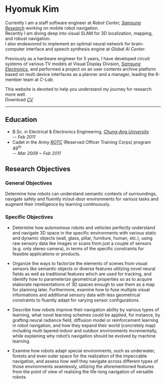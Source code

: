 # Hyomuk Kim

Currently I am a staff software engineer at *Robot Center, [Samsung Research](https://research.samsung.com)* working on mobile robot navigation.  
Recently I am diving deep into visual SLAM for 3D localization, mapping, and robust navigation.  
I also endeavored to implement an optimal neural network for brain-computer interface and speech synthesis engine at *Global AI Center*.

Previously as a hardware engineer for 5 years, I have developed circuit systems of various TV models at Visual Display Division, *[Samsung Electronics](https://www.samsung.com)*, and performed a project on an user contents archive platform based on multi device interfaces as a planner and a manager, leading the 6-member team at *C-Lab*.

This website is devoted to help you understand my journey for research more well.  
Download *[CV](https://hyomuk-kim.github.io/files/cv_hyomuk-kim.pdf)*

***

## Education
* B.Sc. in Electrical & Electronics Engineering, *[Chung-Ang University](https://www.cau.ac.kr)*  
  -- *Feb 2011*
* Cadet in the Army *[ROTC](https://www.armyofficer.mil.kr:460/)* (Reserved Officer Training Corps) program 49<sup>th</sup>  
  -- *Mar 2009 ~ Feb 2011*

## Research Objectives
### General Objectives
Determine how robots can understand semantic contexts of surroundings, navigate safely and fluently
in/out-door environments for various tasks and augment their intelligence by learning continuously.

### Specific Objectives
* Determine how autonomous robots and vehicles perfectly understand and navigate 3D space in the specific environments with various static and dynamic objects (wall, glass, pillar, furniture, human, etc.), using raw sensory data like images or scans from just a couple of sensors (e.g. only stereo camera), in terms of the specific constraints for feasible applications or products.

* Organize the ways to factorize the elements of scenes from visual sensors like semantic objects or diverse features utilizing novel neural fields as well as traditional features which are used for tracking, and identify how to parameterize geometrical properties so as to acquire elaborate representations of 3D spaces enough to use them as a map for planning later. Furthermore, examine how to fuse multiple visual informations and additional sensory data with less geometrical constraints to fluently adapt for varying sensor configurations.

* Describe how robots improve their navigation ability by various types of learning, what novel learning schemes could be applied, for instance, by grafting neural radiance field, diffusion model or reinforcement learning in robot navigation, and how they expand their world (concretely map) including multi layered indoor and outdoor environments incrementally, while explaining why robot’s navigation should be evolved by machine learning.

* Examine how robots adapt special environments, such as underwater, forests and even outer space for the realization of the impeccable navigation, and assess how well they navigate across different types of those environments seamlessly, utilizing the aforementioned features from the point of view of realizing the life-long navigation of versatile robots.
